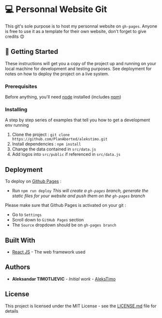 # 💻 Personnal Website Git

This git's sole purpose is to host my personnal website on `gh-pages`.
Anyone is free to use it as a template for their own website, don't forget to give credits 😊

## 📖 Getting Started

These instructions will get you a copy of the project up and running on your local machine for development and testing purposes. See deployment for notes on how to deploy the project on a live system.

### Prerequisites

Before anything, you'll need [node](https://nodejs.org/en/) installed (includes [npm](https://www.npmjs.com/))

### Installing

A step by step series of examples that tell you how to get a development env running

1. Clone the project :
   `git clone https://github.com/PlanAborted/alekstimo.git`
2. Install dependencies :
   `npm install`
3. Change the data contained in `src/data.js`
4. Add logos into `src/public` if referenced in `src/data.js`

## Deployment

To deploy on [Github Pages](https://pages.github.com/) :

- Run `npm run deploy`
  _This will create a `gh-pages` branch, generate the static files for your website and push them on the `gh-pages` branch_

Please make sure that Github Pages is activated on your git :

- Go to `Settings`
- Scroll down to `GitHub Pages` section
- The `Source` dropdown should be on `gh-pages branch`

## Built With

- [React JS](https://reactjs.org/) - The web framework used

## Authors

- **Aleksandar TIMOTIJEVIC** - _Initial work_ - [AleksTimo](https://alekstimo.fr)

## License

This project is licensed under the MIT License - see the [LICENSE.md](LICENSE.md) file for details
